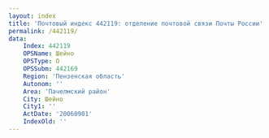```yaml
---
layout: index
title: 'Почтовый индекс 442119: отделение почтовой связи Почты России'
permalink: /442119/
data:
    Index: 442119
    OPSName: Шейно
    OPSType: О
    OPSSubm: 442169
    Region: 'Пензенская область'
    Autonom: ''
    Area: 'Пачелмский район'
    City: Шейно
    City1: ''
    ActDate: '20060901'
    IndexOld: ''
---
```

